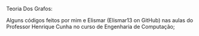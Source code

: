 Teoria Dos Grafos:

Alguns códigos feitos por mim e Elismar (Elismar13 on GitHub) nas aulas do Professor Henrique Cunha no curso de Engenharia de Computação;

